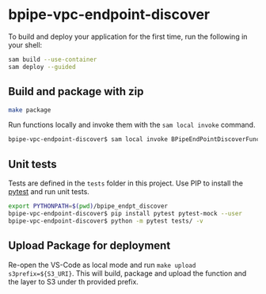 # bpipe-vpc-endpoint-discover

To build and deploy your application for the first time, run the following in your shell:

```bash
sam build --use-container
sam deploy --guided
```

## Build and package with zip

```bash
make package
```


Run functions locally and invoke them with the `sam local invoke` command.

```bash
bpipe-vpc-endpoint-discover$ sam local invoke BPipeEndPointDiscoverFunction --event events/event.json
```

## Unit tests

Tests are defined in the `tests` folder in this project. Use PIP to install the [pytest](https://docs.pytest.org/en/latest/) and run unit tests.

```bash
export PYTHONPATH=$(pwd)/bpipe_endpt_discover
bpipe-vpc-endpoint-discover$ pip install pytest pytest-mock --user
bpipe-vpc-endpoint-discover$ python -m pytest tests/ -v
```


## Upload Package for deployment
Re-open the VS-Code as local mode and run `make upload s3prefix=${S3_URI}`. This will build, package and upload the function and the layer to S3 under th provided prefix.

